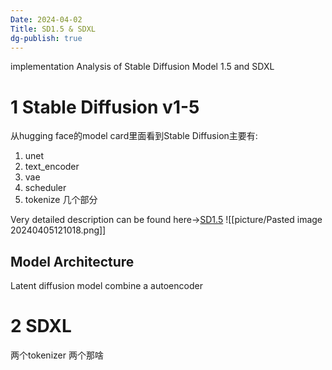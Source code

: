 ```yaml
---
Date: 2024-04-02
Title: SD1.5 & SDXL 
dg-publish: true
---
```

implementation Analysis of Stable Diffusion Model 1.5 and SDXL

# 1 Stable Diffusion  v1-5

从hugging face的model card里面看到Stable Diffusion主要有:
1. unet
2. text_encoder
3. vae
4. scheduler
5. tokenize
几个部分

Very detailed description can be found here->[SD1.5](https://huggingface.co/runwayml/stable-diffusion-v1-5)
![[picture/Pasted image 20240405121018.png]]


## Model Architecture
Latent diffusion model combine a autoencoder


# 2 SDXL 
两个tokenizer 两个那啥


